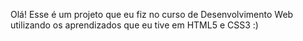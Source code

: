 Olá! Esse é um projeto que eu fiz no curso de Desenvolvimento Web utilizando os aprendizados que eu tive em HTML5 e CSS3 :)